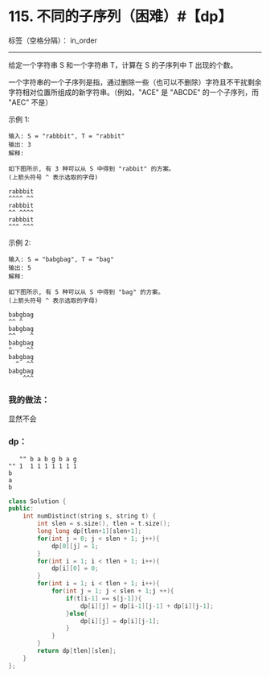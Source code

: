 ﻿# 115. 不同的子序列（困难）#【dp】

标签（空格分隔）： in_order

---
给定一个字符串 S 和一个字符串 T，计算在 S 的子序列中 T 出现的个数。

一个字符串的一个子序列是指，通过删除一些（也可以不删除）字符且不干扰剩余字符相对位置所组成的新字符串。（例如，"ACE" 是 "ABCDE" 的一个子序列，而 "AEC" 不是）

示例 1:

    输入: S = "rabbbit", T = "rabbit"
    输出: 3
    解释:
    
    如下图所示, 有 3 种可以从 S 中得到 "rabbit" 的方案。
    (上箭头符号 ^ 表示选取的字母)
    
    rabbbit
    ^^^^ ^^
    rabbbit
    ^^ ^^^^
    rabbbit
    ^^^ ^^^

示例 2:

    输入: S = "babgbag", T = "bag"
    输出: 5
    解释:
    
    如下图所示, 有 5 种可以从 S 中得到 "bag" 的方案。 
    (上箭头符号 ^ 表示选取的字母)
    
    babgbag
    ^^ ^
    babgbag
    ^^    ^
    babgbag
    ^    ^^
    babgbag
      ^  ^^
    babgbag
        ^^^

### 我的做法：  
显然不会

### dp：  
       "" b a b g b a g
    "" 1  1 1 1 1 1 1 1
    b 
    a
    b
```C++
class Solution {
public:
    int numDistinct(string s, string t) {
        int slen = s.size(), tlen = t.size();
        long long dp[tlen+1][slen+1];
        for(int j = 0; j < slen + 1; j++){
            dp[0][j] = 1;
        }
        for(int i = 1; i < tlen + 1; i++){
            dp[i][0] = 0;
        }
        for(int i = 1; i < tlen + 1; i++){
            for(int j = 1; j < slen + 1;j ++){
                if(t[i-1] == s[j-1]){
                    dp[i][j] = dp[i-1][j-1] + dp[i][j-1];
                }else{
                    dp[i][j] = dp[i][j-1];
                }
            }
        }
        return dp[tlen][slen];
    }
};
```
